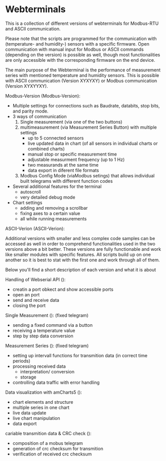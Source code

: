 # Webterminals
This is a collection of different versions of webterminals for Modbus-RTU and ASCII communication.

Please note that the scripts are programmed for the communication with (temperature- and humidity-) sensors with a specific firmware.
Open communication with manual input for Modbus or ASCII commands (depending on the version) is possible as well, though most functionalities are only accessible with the corresponding firmware on the end device.

The main purpose of the Webterminal is the performance of measurement series with mentioned temperature and humidity sensors.
This is possible with ASCII communication (Version XYXYXY) or Modbus communication (Version XYXYYXY).

Modbus-Version (Modbus-Version):
- Multiple settings for connections such as Baudrate, databits, stop bits, and parity mode.
- 3 ways of communication
    1. Single measurement (via one of the two buttons)
    2. multimeasurement (via Measurement Series Button) with multiple settings
        - up to 5 connected sensors
        - live updated data in chart (of all sensors in individual charts or combined charts)
        - manual stop or specific measurement time
        - adjustable measurment frequency (up to 1 Hz)
        - two measurands at the same time
        - data export in diferent file formats
    3. Modbus Config Mode (viaModbus setings) that allows individual built telegrams with different function codes
- Several additional features for the terminal 
  - autoscroll
  - very detailed debug mode
- Chart settings
  - adding and removing a scrollbar
  - fixing axes to a certain value 
  - all while running measurements

ASCII-Verion (ASCII-Verion):


Additional versions with smaller and less complex code samples can be accessed as well in order to comprehend functionalities used in the two versions above a bit better.
These versions are fully functionable and work like smaller modules with specific features. 
All scripts build up on one another so it is best to stat with the first one and work through all of them.

Below you'll find a short description of each version and what it is about

Handling of Webserial API ():
- creatin a port obkect and show accessible ports
- open an port
- send and receive data
- closing the port


Single Measurement ():
(fixed telegram)
- sending a fixed command via a button
- receiving a temperature value
- step by step data conversion

Measurement Series ():
(fixed telegram)
- setting up intervall functions for transmition data (in correct time periods)
- processing received data
  	- interpretation/ conversion
  	- storage
- controlling data traffic with error handling 


Data visualization with amCharts5 ():
- chart elements and structure
- multiple series in one chart
- live data update
- live chart manipulation
- data export

cariable transmition data & CRC check ():
- composition of a mobus telegram
- generation of crc checksum for transmition
- verification of received crc checksum



